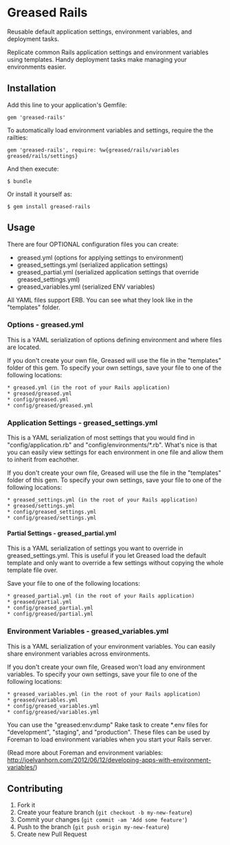 # Greased Rails

Reusable default application settings, environment variables, and deployment tasks.

Replicate common Rails application settings and environment variables using templates. Handy deployment tasks make managing your environments easier.

## Installation

Add this line to your application's Gemfile:

    gem 'greased-rails'

To automatically load environment variables and settings, require the the railties:

    gem 'greased-rails', require: %w{greased/rails/variables greased/rails/settings}

And then execute:

    $ bundle

Or install it yourself as:

    $ gem install greased-rails

## Usage

There are four OPTIONAL configuration files you can create:

 * greased.yml (options for applying settings to environment)
 * greased_settings.yml (serialized application settings)
 * greased_partial.yml (serialized application settings that override greased_settings.yml)
 * greased_variables.yml (serialized ENV variables)

All YAML files support ERB. You can see what they look like in the "templates" folder.

### Options - greased.yml

This is a YAML serialization of options defining environment and where files are located.

If you don't create your own file, Greased will use the file in the "templates" folder of this gem. To specify your own settings, save your file to one of the following locations:

    * greased.yml (in the root of your Rails application)
    * greased/greased.yml
    * config/greased.yml
    * config/greased/greased.yml

### Application Settings - greased_settings.yml

This is a YAML serialization of most settings that you would find in "config/application.rb" and "config/environments/*.rb". What's nice is that you can easily view settings for each environment in one file and allow them to inherit from eachother.

If you don't create your own file, Greased will use the file in the "templates" folder of this gem. To specify your own settings, save your file to one of the following locations:

    * greased_settings.yml (in the root of your Rails application)
    * greased/settings.yml
    * config/greased_settings.yml
    * config/greased/settings.yml

#### Partial Settings - greased_partial.yml

This is a YAML serialization of settings you want to override in greased_settings.yml. This is useful if you let Greased load the default template and only want to override a few settings without copying the whole template file over.

Save your file to one of the following locations:

    * greased_partial.yml (in the root of your Rails application)
    * greased/partial.yml
    * config/greased_partial.yml
    * config/greased/partial.yml

### Environment Variables - greased_variables.yml

This is a YAML serialization of your environment variables. You can easily share environment variables across environments.

If you don't create your own file, Greased won't load any environment variables. To specify your own settings, save your file to one of the following locations:

    * greased_variables.yml (in the root of your Rails application)
    * greased/variables.yml
    * config/greased_variables.yml
    * config/greased/variables.yml

You can use the "greased:env:dump" Rake task to create *.env files for "development", "staging", and "production". These files can be used by Foreman to load environment variables when you start your Rails server.

(Read more about Foreman and environment variables: http://joelvanhorn.com/2012/06/12/developing-apps-with-environment-variables/)

## Contributing

1. Fork it
2. Create your feature branch (`git checkout -b my-new-feature`)
3. Commit your changes (`git commit -am 'Add some feature'`)
4. Push to the branch (`git push origin my-new-feature`)
5. Create new Pull Request
